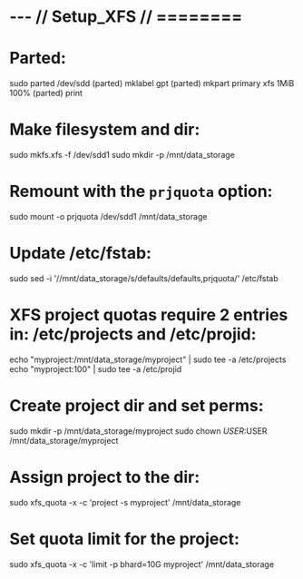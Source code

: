 # --- // Setup_XFS // ========

# Parted:
sudo parted /dev/sdd
(parted) mklabel gpt
(parted) mkpart primary xfs 1MiB 100%
(parted) print

# Make filesystem and dir:
sudo mkfs.xfs -f /dev/sdd1
sudo mkdir -p /mnt/data_storage

# Remount with the `prjquota` option:
sudo mount -o prjquota /dev/sdd1 /mnt/data_storage

# Update /etc/fstab:
sudo sed -i '/\/mnt\/data_storage/s/defaults/defaults,prjquota/' /etc/fstab

# XFS project quotas require 2 entries in: /etc/projects and /etc/projid:
echo "myproject:/mnt/data_storage/myproject" | sudo tee -a /etc/projects
echo "myproject:100" | sudo tee -a /etc/projid

# Create project dir and set perms:
sudo mkdir -p /mnt/data_storage/myproject
sudo chown $USER:$USER /mnt/data_storage/myproject

# Assign project to the dir:
sudo xfs_quota -x -c 'project -s myproject' /mnt/data_storage

# Set quota limit for the project:
sudo xfs_quota -x -c 'limit -p bhard=10G myproject' /mnt/data_storage
